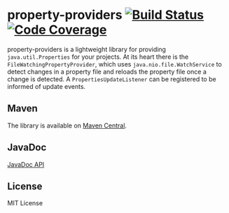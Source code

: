 # property-providers [![Build Status](https://travis-ci.org/pvorb/property-providers.svg?branch=master)](https://travis-ci.org/pvorb/property-providers) [![Code Coverage](https://codecov.io/gh/pvorb/property-providers/branch/master/graph/badge.svg)](https://codecov.io/gh/pvorb/property-providers)

property-providers is a lightweight library for providing
`java.util.Properties` for your projects. At its heart there is the
`FileWatchingPropertyProvider`, which uses `java.nio.file.WatchService` to
detect changes in a property file and reloads the property file once a change is
detected. A `PropertiesUpdateListener` can be registered to be informed of
update events.

## Maven

The library is available on
[Maven Central](http://search.maven.org/#search%7Cga%7C1%7Cg%3A%22de.vorb%22%20AND%20a%3A%22property-providers%22).

## JavaDoc

[JavaDoc API](http://www.javadoc.io/doc/de.vorb/property-providers)

## License

MIT License
